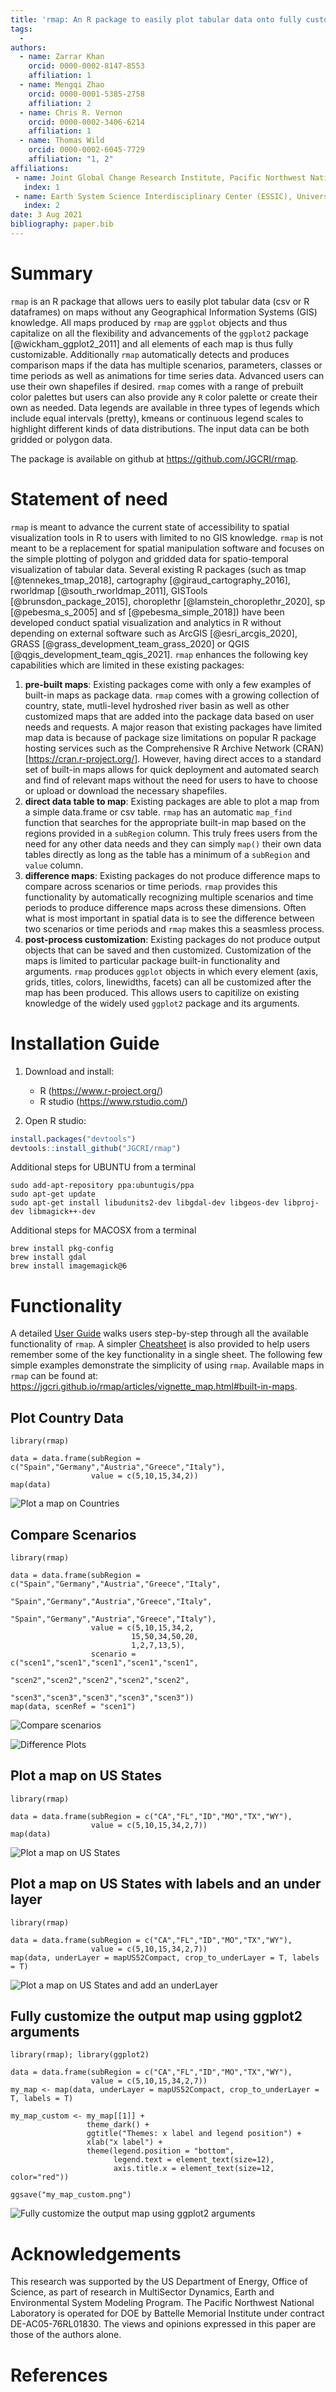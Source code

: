 ```yaml
---
title: 'rmap: An R package to easily plot tabular data onto fully customizable built-in and user-defined maps.'
tags:
  - 
authors:
  - name: Zarrar Khan
    orcid: 0000-0002-8147-8553
    affiliation: 1
  - name: Mengqi Zhao
    orcid: 0000-0001-5385-2758
    affiliation: 2 
  - name: Chris R. Vernon
    orcid: 0000-0002-3406-6214
    affiliation: 1  
  - name: Thomas Wild
    orcid: 0000-0002-6045-7729
    affiliation: "1, 2"
affiliations:
 - name: Joint Global Change Research Institute, Pacific Northwest National Laboratory, College Park, MD, USA
   index: 1
 - name: Earth System Science Interdisciplinary Center (ESSIC), University of Maryland, College Park, MD, USA
   index: 2
date: 3 Aug 2021
bibliography: paper.bib
---
```


# Summary
`rmap` is an R package that allows uers to easily plot tabular data (csv or R dataframes) on maps without any Geographical Information Systems (GIS) knowledge. All maps produced by `rmap` are `ggplot` objects and thus capitalize on all the flexibility and advancements of the `ggplot2` package [@wickham_ggplot2_2011] and all elements of each map is thus fully customizable. Additionally `rmap` automatically detects and produces comparison maps if the data has multiple scenarios, parameters, classes or time periods as well as animations for time series data. Advanced users can use their own shapefiles if desired. `rmap` comes with a range of prebuilt color palettes but users can also provide any `R` color palette or create their own as needed. Data legends are available in three types of legends which include equal intervals (pretty), kmeans or continuous legend scales to highlight different kinds of data distributions. The input data can be both gridded or polygon data. 

The package is available on github at https://github.com/JGCRI/rmap.

# Statement of need
`rmap` is meant to advance the current state of accessibility to spatial visualization tools in R to users with limited to no GIS knowledge. `rmap` is not meant to be a replacement for spatial manipulation software and focuses on the simple plotting of polygon and gridded data for spatio-temporal visualization of tabular data. Several existing R packages (such as tmap [@tennekes_tmap_2018], cartography [@giraud_cartography_2016], rworldmap [@south_rworldmap_2011], GISTools [@brunsdon_package_2015], choroplethr [@lamstein_choroplethr_2020], sp [@pebesma_s_2005] and sf [@pebesma_simple_2018]) have been developed conduct spatial visualization and analytics in R without depending on external software such as ArcGIS [@esri_arcgis_2020], GRASS [@grass_development_team_grass_2020] or QGIS [@qgis_development_team_qgis_2021]. `rmap` enhances the following key capabilities which are limited in these existing packages:

1. **pre-built maps**: Existing packages come with only a few examples of built-in maps as package data. `rmap` comes with a growing collection of  country, state, mutli-level hydroshed river basin as well as other customized maps that are added into the package data based on user needs and requests. A major reason that existing packages have limited map data is because of package size limitations on popular R package hosting services such as the Comprehensive R Archive Network (CRAN)[https://cran.r-project.org/]. However, having direct acces to a standard set of built-in maps allows for quick deployment and automated search and find of relevant maps without the need for users to have to choose or upload or download the necessary shapefiles. 
2. **direct data table to map**: Existing packages are able to plot a map from a simple data.frame or csv table. `rmap` has an automatic `map_find` function that searches for the appropriate built-in map based on the regions provided in a `subRegion` column. This truly frees users from the need for any other data needs and they can simply `map()` their own data tables directly as long as the table has a minimum of a `subRegion` and `value` column. 
3. **difference maps**: Existing packages do not produce difference maps to compare across scenarios or time periods. `rmap` provides this functionality by automatically recognizing multiple scenarios and time periods to produce difference maps across these dimensions. Often what is most important in spatial data is to see the difference between two scenarios or time periods and `rmap` makes this a seasmless process.
4. **post-process customization**: Existing packages do not produce output objects that can be saved and then customized. Customization of the maps is limited to particular package built-in functionality and arguments. `rmap` produces `ggplot` objects in which every element (axis, grids, titles, colors, linewidths, facets) can all be customized after the map has been produced. This allows users to capitilize on existing knowledge of the widely used `ggplot2` package and its arguments.


# Installation Guide

1. Download and install:
    - R (https://www.r-project.org/)
    - R studio (https://www.rstudio.com/)  
    
    
2. Open R studio:

```r
install.packages("devtools")
devtools::install_github("JGCRI/rmap")
```

Additional steps for UBUNTU from a terminal
```
sudo add-apt-repository ppa:ubuntugis/ppa
sudo apt-get update
sudo apt-get install libudunits2-dev libgdal-dev libgeos-dev libproj-dev libmagick++-dev
```

Additional steps for MACOSX from a terminal
```
brew install pkg-config
brew install gdal
brew install imagemagick@6
```

# Functionality

A detailed [User Guide](https://jgcri.github.io/rmap/articles/vignette_map.html) walks users step-by-step through all the available functionality of `rmap`. A simpler [Cheatsheet](https://jgcri.github.io/rmap/cheatsheet.pdf) is also provided to help users remember some of the key functionality in a single sheet. The following few simple examples demonstrate the simplicity of using `rmap`. Available maps in `rmap` can be found at: https://jgcri.github.io/rmap/articles/vignette_map.html#built-in-maps.

## Plot Country Data

```
library(rmap)

data = data.frame(subRegion = c("Spain","Germany","Austria","Greece","Italy"),
                  value = c(5,10,15,34,2))
map(data)
```

![Plot a map on Countries](mapCountries.png)

## Compare Scenarios

```
library(rmap)

data = data.frame(subRegion = c("Spain","Germany","Austria","Greece","Italy",
								"Spain","Germany","Austria","Greece","Italy",
								"Spain","Germany","Austria","Greece","Italy"),
                  value = c(5,10,15,34,2,
				           15,50,34,50,20,
						   1,2,7,13,5),
				  scenario = c("scen1","scen1","scen1","scen1","scen1",
							   "scen2","scen2","scen2","scen2","scen2",
							   "scen3","scen3","scen3","scen3","scen3"))
map(data, scenRef = "scen1")
```

![Compare scenarios](mapScenarios.png)

![Difference Plots](mapScenariosDiff.png)

## Plot a map on US States

```
library(rmap)

data = data.frame(subRegion = c("CA","FL","ID","MO","TX","WY"),
                  value = c(5,10,15,34,2,7))
map(data)
```

![Plot a map on US States](mapUS.PNG)

## Plot a map on US States with labels and an under layer

```
library(rmap)

data = data.frame(subRegion = c("CA","FL","ID","MO","TX","WY"),
                  value = c(5,10,15,34,2,7))
map(data, underLayer = mapUS52Compact, crop_to_underLayer = T, labels = T)
```

![Plot a map on US States and add an underLayer](mapUSCompact.png)

## Fully customize the output map using ggplot2 arguments

```
library(rmap); library(ggplot2)

data = data.frame(subRegion = c("CA","FL","ID","MO","TX","WY"),
                  value = c(5,10,15,34,2,7))
my_map <- map(data, underLayer = mapUS52Compact, crop_to_underLayer = T, labels = T)

my_map_custom <- my_map[[1]] +
				 theme_dark() +
				 ggtitle("Themes: x label and legend position") +
				 xlab("x label") +
				 theme(legend.position = "bottom",
					   legend.text = element_text(size=12),
					   axis.title.x = element_text(size=12, color="red"))

ggsave("my_map_custom.png")

```

![Fully customize the output map using ggplot2 arguments](mapUSCompactCustom.png)

# Acknowledgements
This research was supported by the US Department of Energy, Office of Science, as part of research in MultiSector Dynamics, Earth and Environmental System Modeling Program. The Pacific Northwest National Laboratory is operated for DOE by Battelle Memorial Institute under contract DE-AC05-76RL01830. The views and opinions expressed in this paper are those of the authors alone.

# References
